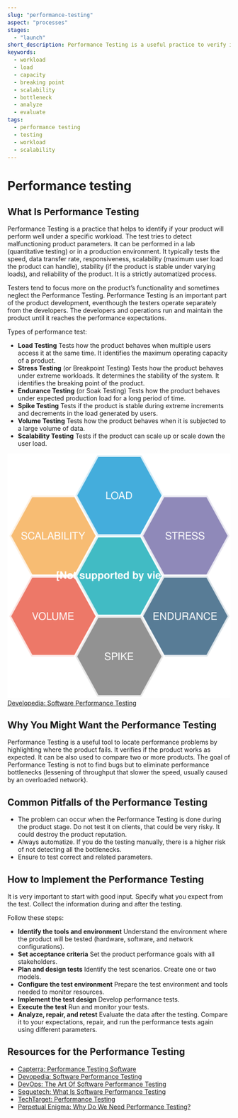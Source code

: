 ```yaml
---
slug: "performance-testing"
aspect: "processes"
stages: 
  - "launch"
short_description: Performance Testing is a useful practice to verify if the product works as expected. Its goal is to identify the product's bottlenecks - what slows down the product performance.
keywords:
  - workload
  - load
  - capacity
  - breaking point
  - scalability
  - bottleneck
  - analyze
  - evaluate
tags:
  - performance testing
  - testing
  - workload
  - scalability
---
```


# Performance testing

## What Is Performance Testing

Performance Testing is a practice that helps to identify if your product will perform well under a specific workload. The test tries to detect malfunctioning product parameters. It can be performed in a lab (quantitative testing) or in a production environment. It typically tests the speed, data transfer rate, responsiveness, scalability (maximum user load the product can handle), stability (if the product is stable under varying loads), and reliability of the product. It is a strictly automatized process.

Testers tend to focus more on the product’s functionality and sometimes neglect the Performance Testing. Performance Testing is an important part of the product development, eventhough the testers operate separately from the developers. The developers and operations run and maintain the product until it reaches the performance expectations.

Types of performance test:
- **Load Testing**
  Tests how the product behaves when multiple users access it at the same time. It identifies the maximum operating capacity of a product.
- **Stress Testing** (or Breakpoint Testing)
  Tests how the product behaves under extreme workloads. It determines the stability of the system. It identifies the breaking point of the product.
- **Endurance Testing** (or Soak Testing)
  Tests how the product behaves under expected production load for a long period of time.
- **Spike Testing**
  Tests if the product is stable during extreme increments and decrements in the load generated by users.
- **Volume Testing**
  Tests how the product behaves when it is subjected to a large volume of data.
- **Scalability Testing**
  Tests if the product can scale up or scale down the user load.

![Performance Testing](/files/performance_testing.svg)
[Developedia: Software Performance Testing](https://devopedia.org/software-performance-testing)

## Why You Might Want the Performance Testing

Performance Testing is a useful tool to locate performance problems by highlighting where the product fails. It verifies if the product works as expected. It can be also used to compare two or more products. The goal of Performance Testing is not to find bugs but to eliminate performance bottlenecks (lessening of throughput that slower the speed, usually caused by an overloaded network). 

## Common Pitfalls of the Performance Testing

- The problem can occur when the Performance Testing is done during the product stage. Do not test it on clients, that could be very risky. It could destroy the product reputation.
- Always automatize. If you do the testing manually, there is a higher risk of not detecting all the bottlenecks.
- Ensure to test correct and related parameters.

## How to Implement the Performance Testing

It is very important to start with good input. Specify what you expect from the test. Collect the information during and after the testing.

Follow these steps:
- **Identify the tools and environment**
  Understand the environment where the product will be tested (hardware, software, and network configurations).
- **Set acceptance criteria**
  Set the product performance goals with all stakeholders.
- **Plan and design tests**
  Identify the test scenarios. Create one or two models.
- **Configure the test environment**
  Prepare the test environment and tools needed to monitor resources.
- **Implement the test design**
  Develop performance tests.
- **Execute the test**
  Run and monitor your tests. 
- **Analyze, repair, and retest**
  Evaluate the data after the testing. Compare it to your expectations, repair, and run the performance tests again using different parameters.

## Resources for the Performance Testing

- [Capterra: Performance Testing Software](https://www.capterra.com/performance-testing-software/)
- [Devopedia: Software Performance Testing](https://devopedia.org/software-performance-testing)
- [DevOps: The Art Of Software Performance Testing](https://devops.com/the-art-of-software-performance-testing/)
- [Seguetech: What Is Software Performance Testing](https://www.seguetech.com/what-is-software-performance-testing/)
- [TechTarget: Performance Testing](https://searchsoftwarequality.techtarget.com/definition/performance-testing)
- [Perpetual Enigma: Why Do We Need Performance Testing?](https://prateekvjoshi.com/2013/08/21/why-do-we-need-performance-testing/)